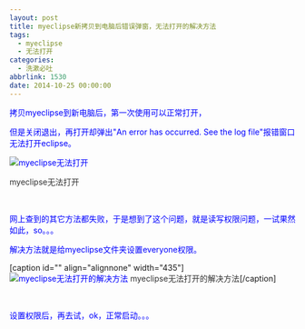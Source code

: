 ```yaml
---
layout: post
title: myeclipse新拷贝到电脑后错误弹窗，无法打开的解决方法
tags:
  - myeclipse
  - 无法打开
categories:
  - 洗漱必吐
abbrlink: 1530
date: 2014-10-25 00:00:00
---
```


<!-- build time:Sat Jun 23 2018 12:05:15 GMT+0800 (中国标准时间) -->

<span style="color:#00f">拷贝myeclipse到新电脑后，第一次使用可以正常打开，</span>

<span style="color:#00f">但是关闭退出，再打开却弹出"An error has occurred. See the log file"报错窗口无法打开eclipse。</span>

<span style="color:#00f">![myeclipse无法打开](http://ww3.sinaimg.cn/large/4eed32f2jw1elnplcua6uj20dc05fdg1.jpg)</span>

<span style="color:#333">myeclipse无法打开</span>

&nbsp;

<span style="color:#00f">网上查到的其它方法都失败，于是想到了这个问题，就是读写权限问题，一试果然如此，so。。。</span>

<span style="color:#00f">解决方法就是给myeclipse文件夹设置everyone权限。</span>

[caption id="" align="alignnone" width="435"] <span style="color:#00f">![myeclipse无法打开的解决方法](http://ww2.sinaimg.cn/large/4eed32f2jw1elnpldbndkj20c30g6gmn.jpg) </span><span style="color:#333">myeclipse无法打开的解决方法</span>[/caption]

&nbsp;

<span style="color:#00f">设置权限后，再去试，ok，正常启动。。。</span>
<!-- rebuild by neat -->